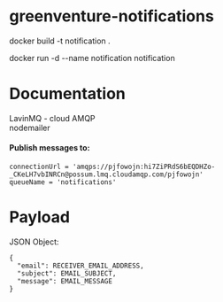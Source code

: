 # greenventure-notifications
docker build -t notification .                                                    

docker run -d --name notification notification

# Documentation
LavinMQ - cloud AMQP <br>
nodemailer

#### Publish messages to:
```
connectionUrl = 'amqps://pjfowojn:hi7ZiPRdS6bEQDHZo-_CKeLH7vbINRCn@possum.lmq.cloudamqp.com/pjfowojn'
queueName = 'notifications'
```

# Payload
JSON Object:
```
{
  "email": RECEIVER_EMAIL_ADDRESS,
  "subject": EMAIL_SUBJECT,
  "message": EMAIL_MESSAGE
}
```
